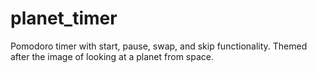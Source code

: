 # planet_timer
Pomodoro timer with start, pause, swap, and skip functionality. Themed after the image of looking at a planet from space.
